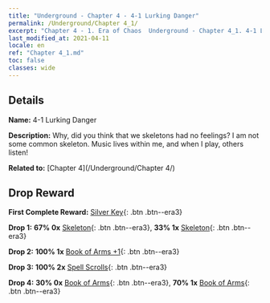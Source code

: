 ```yaml
---
title: "Underground - Chapter 4 - 4-1 Lurking Danger"
permalink: /Underground/Chapter 4_1/
excerpt: "Chapter 4 - 1. Era of Chaos  Underground - Chapter 4_1. 4-1 Lurking Danger"
last_modified_at: 2021-04-11
locale: en
ref: "Chapter 4_1.md"
toc: false
classes: wide
---
```


## Details

 **Name:** 4-1 Lurking Danger

 **Description:** Why, did you think that we skeletons had no feelings? I am not some common skeleton. Music lives within me, and when I play, others listen!

 **Related to:** [Chapter 4](/Underground/Chapter 4/)

## Drop Reward

 **First Complete Reward:** [Silver Key](/Items/con_693/){: .btn .btn--era3}

 **Drop 1:** **67% 0x** [Skeleton](/Items/unt_208/){: .btn .btn--era3}, **33% 1x** [Skeleton](/Items/unt_208/){: .btn .btn--era3}

 **Drop 2:** **100% 1x** [Book of Arms +1](/Items/mat_25/){: .btn .btn--era3}

 **Drop 3:** **100% 2x** [Spell Scrolls](/Items/con_694/){: .btn .btn--era3}

 **Drop 4:** **30% 0x** [Book of Arms](/Items/mat_18/){: .btn .btn--era3}, **70% 1x** [Book of Arms](/Items/mat_18/){: .btn .btn--era3}

